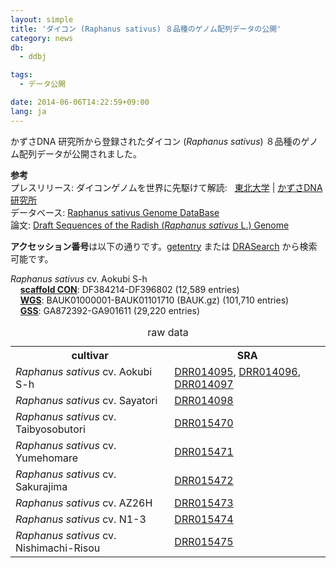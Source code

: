 ```yaml
---
layout: simple
title: 'ダイコン (Raphanus sativus) ８品種のゲノム配列データの公開'
category: news
db:
  - ddbj

tags:
  - データ公開

date: 2014-06-06T14:22:59+09:00
lang: ja
---
```


<p>かずさDNA 研究所から登録されたダイコン (<em>Raphanus sativus</em>) ８品種のゲノム配列データが公開されました。</p>

<p><strong>参考</strong> <br>プレスリリース: ダイコンゲノムを世界に先駆けて解読:   <a href="http://www.tohoku.ac.jp/japanese/2014/05/press20140514-01.html" target="_blank">東北大学</a> &#124; <a href="http://www.kazusa.or.jp/j/information/news20140517.html" target="_blank">かずさDNA研究所</a> <br>データベース: <a href="http://radish.kazusa.or.jp/" target="_blank">Raphanus sativus Genome DataBase</a> <br>論文: <a href="http://dnaresearch.oxfordjournals.org/content/early/2014/05/13/dnares.dsu014.full%20target=" _blank>Draft Sequences of the Radish (<em>Raphanus sativus</em> L.) Genome</a> </p>

<p><strong>アクセッション番号</strong>は以下の通りです。<a href="http://getentry.ddbj.nig.ac.jp/top-j.html" target="_blank">getentry</a> または <a href="http://ddbj.nig.ac.jp/DRASearch/" target="_blank">DRASearch</a> から検索可能です。</p>

<p><em>Raphanus sativus</em> cv. Aokubi S-h <br>    <strong><a href="/ddbj/con.html">scaffold CON</a></strong>: DF384214-DF396802 (12,589 entries) <br>    <strong><a href="/ddbj/wgs.html">WGS</a></strong>: BAUK01000001-BAUK01101710 (BAUK.gz) (101,710 entries) <br>    <strong><a href="/ddbj/gss.html">GSS</a></strong>: GA872392-GA901611 (29,220 entries) </p>

<table class="t04">
    <caption>raw data</caption>
    <tbody>
        <tr>
            <th> cultivar </th>
            <th> SRA </th>
        </tr>
        <tr>
            <td> <em>Raphanus sativus</em> cv. Aokubi S-h </td>
            <td> <a href="http://ddbj.nig.ac.jp/DRASearch/run?acc=DRR014095">DRR014095</a>, <a href="http://ddbj.nig.ac.jp/DRASearch/run?acc=DRR014096">DRR014096</a>, <a href="http://ddbj.nig.ac.jp/DRASearch/run?acc=DRR014097">DRR014097</a> </td>
        </tr>
        <tr>
            <td> <em>Raphanus sativus</em> cv. Sayatori </td>
            <td> <a href="http://ddbj.nig.ac.jp/DRASearch/run?acc=DRR014098">DRR014098</a> </td>
        </tr>
        <tr>
            <td> <em>Raphanus sativus</em> cv. Taibyosobutori </td>
            <td> <a href="http://ddbj.nig.ac.jp/DRASearch/run?acc=DRR015470">DRR015470</a> </td>
        </tr>
        <tr>
            <td> <em>Raphanus sativus</em> cv. Yumehomare </td>
            <td> <a href="http://ddbj.nig.ac.jp/DRASearch/run?acc=DRR015471">DRR015471</a> </td>
        </tr>
        <tr>
            <td> <em>Raphanus sativus</em> cv. Sakurajima </td>
            <td> <a href="http://ddbj.nig.ac.jp/DRASearch/run?acc=DRR015472">DRR015472</a> </td>
        </tr>
        <tr>
            <td> <em>Raphanus sativus</em> cv. AZ26H </td>
            <td> <a href="http://ddbj.nig.ac.jp/DRASearch/run?acc=DRR015473">DRR015473</a> </td>
        </tr>
        <tr>
            <td> <em>Raphanus sativus</em> cv. N1-3 </td>
            <td> <a href="http://ddbj.nig.ac.jp/DRASearch/run?acc=DRR015474">DRR015474</a> </td>
        </tr>
        <tr>
            <td> <em>Raphanus sativus</em> cv. Nishimachi-Risou </td>
            <td> <a href="http://ddbj.nig.ac.jp/DRASearch/run?acc=DRR015475">DRR015475</a> </td>
        </tr>
    </tbody>
</table>
